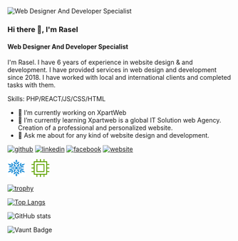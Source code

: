 ![Web Designer And Developer Specialist](https://i.ibb.co/Wt0Mg7q/Rasel-git-hub-image.png)
### Hi there 👋, I'm Rasel
#### Web Designer And Developer Specialist

I'm Rasel. I have 6 years of experience in website design & and development. I have provided services in web design and development since 2018. I have worked with local and international clients and completed tasks with them. 

Skills: PHP/REACT/JS/CSS/HTML

- 🔭 I’m currently working on XpartWeb 
- 🌱 I’m currently learning Xpartweb is a global IT Solution web Agency. Creation of a professional and personalized website.  
- 💬 Ask me about for any kind of website design and development. 


[<img src='https://cdn.jsdelivr.net/npm/simple-icons@3.0.1/icons/github.svg' alt='github' height='40'>](https://github.com/devrasel24)  [<img src='https://cdn.jsdelivr.net/npm/simple-icons@3.0.1/icons/linkedin.svg' alt='linkedin' height='40'>](https://www.linkedin.com/in/rasel-rion/)  [<img src='https://cdn.jsdelivr.net/npm/simple-icons@3.0.1/icons/facebook.svg' alt='facebook' height='40'>](https://www.facebook.com/programmerrasel7)  [<img src='https://cdn.jsdelivr.net/npm/simple-icons@3.0.1/icons/icloud.svg' alt='website' height='40'>](https://programmerrasel.com/)  

<a href='https://archiveprogram.github.com/'><img src='https://raw.githubusercontent.com/acervenky/animated-github-badges/master/assets/acbadge.gif' width='40' height='40'></a> <a href='https://docs.github.com/en/developers'><img src='https://raw.githubusercontent.com/acervenky/animated-github-badges/master/assets/devbadge.gif' width='40' height='40'></a> 

[![trophy](https://github-profile-trophy.vercel.app/?username=devrasel24)](https://github.com/ryo-ma/github-profile-trophy)

[![Top Langs](https://github-readme-stats.vercel.app/api/top-langs/?username=devrasel24)](https://github.com/anuraghazra/github-readme-stats)

![GitHub stats](https://github-readme-stats.vercel.app/api?username=devrasel24&show_icons=true&count_private=true)  

![Vaunt Badge](https://api.vaunt.dev/v1/github/entities/devrasel24/contributions?format=svg&private=true)  

